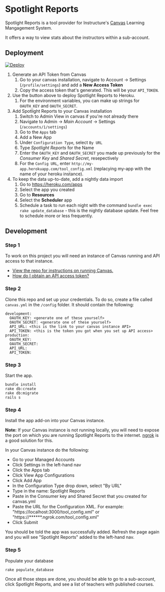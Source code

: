 # Spotlight Reports

Spotlight Reports is a tool provider for Instructure's [Canvas](https://github.com/instructure/canvas-lms) Learning Mangagement System.

It offers a way to view stats about the instructors within a sub-account.

## Deployment

[![Deploy](https://www.herokucdn.com/deploy/button.png)](https://heroku.com/deploy)

1. Generate an API Token from Canvas
    1. Go to your canvas installation, navigate to Account -> Settings (`/profile/settings`) and add a **New Access Token**
    1. Copy the access token that's generated. This will be your `API_TOKEN`.
1. Use the button above to deploy Spotlight Reports to Heroku.
    1. For the environment variables, you can make up strings for `OAUTH_KEY` and `OAUTH_SECRET`. 
1. Add Spotlight Reports to your Canvas installation
    1. Switch to Admin View in canvas if you're not already there
    1. Navigate to Admin -> _Main Account_ -> Settings (`/accounts/1/settings`)
    1. Go to the `Apps` tab
    1. Add a New App
    1. Under `Configuration Type`, select `By URL`
    1. Type _Spotlight Reports_ for the Name
    1. Enter the `OAUTH_KEY` and `OAUTH_SECRET` you made up previously for the _Consumer Key_ and _Shared Secret_, resepectively
    1. For the `Config URL`, enter `http://my-app.herokuapp.com/tool_config.xml` (replacying my-app with the name of your heroku instance).
1. To keep the data up-to-date, add a nightly data import
    1. Go to https://heroku.com/apps
    1. Select the app you created
    1. Go to **Resources**
    1. Select the **Scheduler** app
    1. Schedule a task to run each night with the command `bundle exec rake update_database` - this is the nightly database update. Feel free to schedule more or less frequently.

## Development

### Step 1
To work on this project you will need an instance of Canvas running and API access to that instance. 
* [View the repo for instructions on running Canvas.](https://github.com/instructure/canvas-lms)
* [How do I obtain an API access token?](http://guides.instructure.com/m/4214/l/40399-how-do-i-obtain-an-api-access-token)

### Step 2
Clone this repo and set up your credentials. To do so, create a file called `canvas.yml` in the `/config` folder. It should contain the following:

```
development:
  OAUTH_KEY: <generate one of these yourself>
  OAUTH_SECRET: <generate one of these yourself>
  API_URL: <this is the link to your canvas instance API>
  API_TOKEN: <this is the token you got when you set up API access>
production:
  OAUTH_KEY:
  OAUTH_SECRET: 
  API_URL: 
  API_TOKEN: 
```

### Step 3
Start the app. 
```
bundle install
rake db:create
rake db:migrate
rails s
```

### Step 4
Install the app add-on into your Canvas instance. 

**Note:** If your Canvas instance is not running locally, you will need to expose the port on which you are running Spotlight Reports to the internet. [ngrok](https://ngrok.com/) is a good solution for this.

In your Canvas instance do the following:
* Go to your Managed Accounts
* Click Settings in the left-hand nav
* Click the Apps tab
* Click View App Configurations
* Click Add App
* In the Configuration Type drop down, select "By URL"
* Type in the name: Spotlight Reports
* Paste in the Consumer key and Shared Secret that you created for canvas.yml
* Paste the URL for the Configuration XML. For example: "https://localhost:3000/tool_config.xml" or "https://******.ngrok.com/tool_config.xml"
* Click Submit

You should be told the app was successfully added. Refresh the page again and you will see "Spotlight Reports" added to the left-hand nav.

### Step 5
Populate your database
```
rake populate_database
```

Once all those steps are done, you should be able to go to a sub-account, click Spotlight Reports, and see a list of teachers with published courses.

